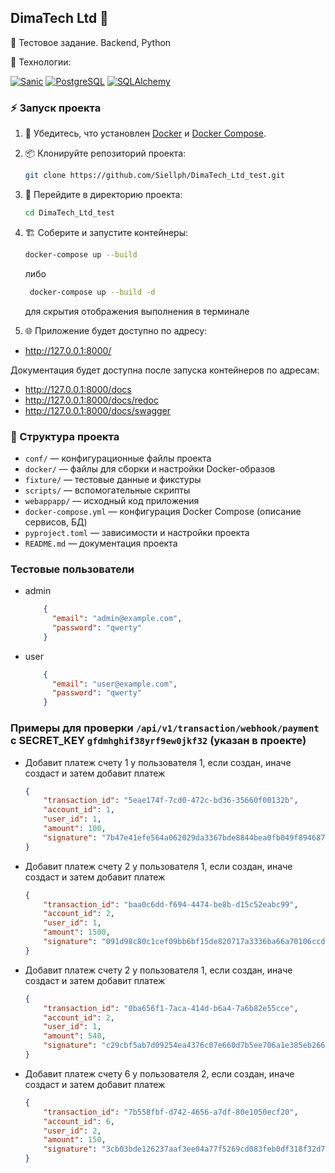 ## DimaTech Ltd 🚀

📝 Тестовое задание. Backend, Python

🚀 Технологии:

[![Sanic](https://img.shields.io/badge/Sanic-25.3.0-blue?logo=sanic)](https://sanic.dev/)
[![PostgreSQL](https://img.shields.io/badge/PostgreSQL-15.0-blue?logo=postgresql)](https://www.postgresql.org/)
[![SQLAlchemy](https://img.shields.io/badge/SQLAlchemy-2.0.41-red?logo=python)](https://www.sqlalchemy.org/)

### ⚡️ Запуск проекта

1. 🐳 Убедитесь, что установлен [Docker](https://www.docker.com/) и [Docker Compose](https://docs.docker.com/compose/).
2. 📦 Клонируйте репозиторий проекта:
    ```bash
    git clone https://github.com/Siellph/DimaTech_Ltd_test.git
    ```
3. 📂 Перейдите в директорию проекта:
    ```bash
    cd DimaTech_Ltd_test
    ```
4. 🏗️ Соберите и запустите контейнеры:
    ```bash
    docker-compose up --build
    ```
   либо
   ```bash
    docker-compose up --build -d
   ```
   для скрытия отображения выполнения в терминале

3. 🌐 Приложение будет доступно по адресу:
- http://127.0.0.1:8000/

Документация будет доступна после запуска контейнеров по адресам:
- http://127.0.0.1:8000/docs
- http://127.0.0.1:8000/docs/redoc
- http://127.0.0.1:8000/docs/swagger

### 📁 Структура проекта

- `conf/` — конфигурационные файлы проекта
- `docker/` — файлы для сборки и настройки Docker-образов
- `fixture/` — тестовые данные и фикстуры
- `scripts/` — вспомогательные скрипты
- `webappapp/` — исходный код приложения
- `docker-compose.yml` — конфигурация Docker Compose (описание сервисов, БД)
- `pyproject.toml` — зависимости и настройки проекта
- `README.md` — документация проекта

### Тестовые пользователи

- admin
    ```json
        {
          "email": "admin@example.com",
          "password": "qwerty"
        }
    ```
- user
    ```json
        {
          "email": "user@example.com",
          "password": "qwerty"
        }
    ```

### Примеры для проверки `/api/v1/transaction/webhook/payment` с SECRET_KEY `gfdmhghif38yrf9ew0jkf32` (указан в проекте)

- Добавит платеж счету 1 у пользователя 1, если создан, иначе создаст и затем добавит платеж
    ```json
    {
        "transaction_id": "5eae174f-7cd0-472c-bd36-35660f00132b",
        "account_id": 1,
        "user_id": 1,
        "amount": 100,
        "signature": "7b47e41efe564a062029da3367bde8844bea0fb049f894687cee5d57f2858bc8"
    }
    ```

- Добавит платеж счету 2 у пользователя 1, если создан, иначе создаст и затем добавит платеж
    ```json
    {
        "transaction_id": "baa0c6dd-f694-4474-be8b-d15c52eabc99",
        "account_id": 2,
        "user_id": 1,
        "amount": 1500,
        "signature": "091d98c80c1cef09bb6bf15de820717a3336ba66a70106ccd5f158f948787585"
    }
    ```

- Добавит платеж счету 2 у пользователя 1, если создан, иначе создаст и затем добавит платеж
    ```json
    {
        "transaction_id": "0ba656f1-7aca-414d-b6a4-7a6b82e55cce",
        "account_id": 2,
        "user_id": 1,
        "amount": 540,
        "signature": "c29cbf5ab7d09254ea4376c07e660d7b5ee706a1e385eb2661902e5344ab38ae"
    }
    ```

- Добавит платеж счету 6 у пользователя 2, если создан, иначе создаст и затем добавит платеж
    ```json
    {
        "transaction_id": "7b558fbf-d742-4656-a7df-80e1050ecf20",
        "account_id": 6,
        "user_id": 2,
        "amount": 150,
        "signature": "3cb03bde126237aaf3ee04a77f5269cd083feb0df318f32d7efa9aafad06650a"
    }
    ```
